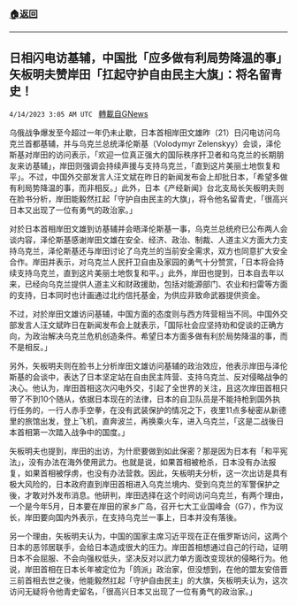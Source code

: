 ###  [:house:返回](README.md)
---


## 日相闪电访基辅，中国批「应多做有利局势降温的事」　矢板明夫赞岸田「扛起守护自由民主大旗」：将名留青史！
`4/14/2023 3:05 AM UTC ` [轉載自GNews](https://gnews.org/articles/1104494)


乌俄战争爆发至今超过一年仍未止歇，日本首相岸田文雄昨（21）日闪电访问乌克兰首都基辅，并与乌克兰总统泽伦斯基（Volodymyr Zelenskyy）会谈，泽伦斯基对岸田的访问表示，「欢迎一位真正强大的国际秩序扞卫者和乌克兰的长期朋友来访基辅」，岸田则强调会持续声援与支持乌克兰，「直到这片美丽土地恢复和平」。不过，中国外交部发言人汪文斌在昨日的新闻发布会上却批日本，「希望多做有利局势降温的事，而非相反。」此外，日本《产经新闻》台北支局长矢板明夫则在脸书分析，岸田能毅然扛起「守护自由民主的大旗」，将令他名留青史，「很高兴日本又出现了一位有勇气的政治家。」

对於日本首相岸田文雄到访基辅并会晤泽伦斯基一事，乌克兰总统府已公布两人会谈内容，泽伦斯基感谢岸田文雄在安全、经济、政治、制裁、人道主义方面大力支持乌克兰，泽伦斯基还与岸田讨论了乌克兰的当前安全需求，双方也同意扩大安全合作。岸田并表示，对乌克兰人民扞卫自由及家园的勇气十分赞赏，「日本将会持续支持乌克兰，直到这片美丽土地恢复和平。」此外，岸田也提到，日本自去年以来，已经向乌克兰提供人道主义和财政援助，包括对能源部门、农业和扫雷等方面的支持，日本同时也计画通过北约信托基金，为供应非致命武器提供资金。

不过，对於岸田文雄访问基辅，中国方面的态度则与西方阵营相当不同。中国外交部发言人汪文斌昨日在新闻发布会上就表示，「国际社会应坚持劝和促谈的正确方向，为政治解决乌克兰危机创造条件。希望日本方面多做有利於局势降温的事，而不是相反。」

另外，矢板明夫则在脸书上分析岸田文雄访问基辅的政治效应，他表示岸田与泽伦斯基的会谈中，表达了日本坚定站在自由民主阵营、支持乌克兰、反对侵略战争的决心。他认为，岸田首相这次闪电外交，引起了全世界的关注，且这次岸田首相只带了不到10个随从，依据日本现在的法律，日本的自卫队员是不能持枪到国外执行任务的，一行人赤手空拳，在没有武装保护的情况之下，夜里11点多秘密从新德里的旅馆出发，登上飞机，直奔波兰，再换乘火车，进入乌克兰，「这是二战後日本首相第一次踏入战争中的国度。」

矢板明夫也提到，岸田的出访，为什麽要做到如此保密？那是因为日本有「和平宪法」，没有办法在海外使用武力。也就是说，如果首相被枪杀，日本没有办法报复，如果首相被俘虏，也没有办法营救。因此，矢板明夫分析，这一次出访是具有极大风险的，日本政府直到岸田首相进入乌克兰境内、受到乌克兰的军警保护之後，才敢对外发布消息。他研判，岸田选择在这个时间访问乌克兰，有两个理由，一个是今年5月，日本要在岸田的家乡广岛，召开七大工业国峰会（G7），作为议长，岸田要向国内外表示，在支持乌克兰一事上，日本并没有落後。

另一个理由，矢板明夫认为，中国的国家主席习近平现在正在俄罗斯访问，这两个日本的恶邻居联手，会给日本造成很大的压力。岸田首相想通过自己的行动，证明日本不会屈服、不会向强权低头，坚决反对以武力单方面改变现状的侵略行为。他说，岸田首相在日本长年被定位为「鸽派」政治家，但没想到，在他的盟友安倍晋三前首相去世之後，他能毅然扛起「守护自由民主」的大旗，矢板明夫认为，这次访问无疑将令他青史留名，「很高兴日本又出现了一位有勇气的政治家。」

